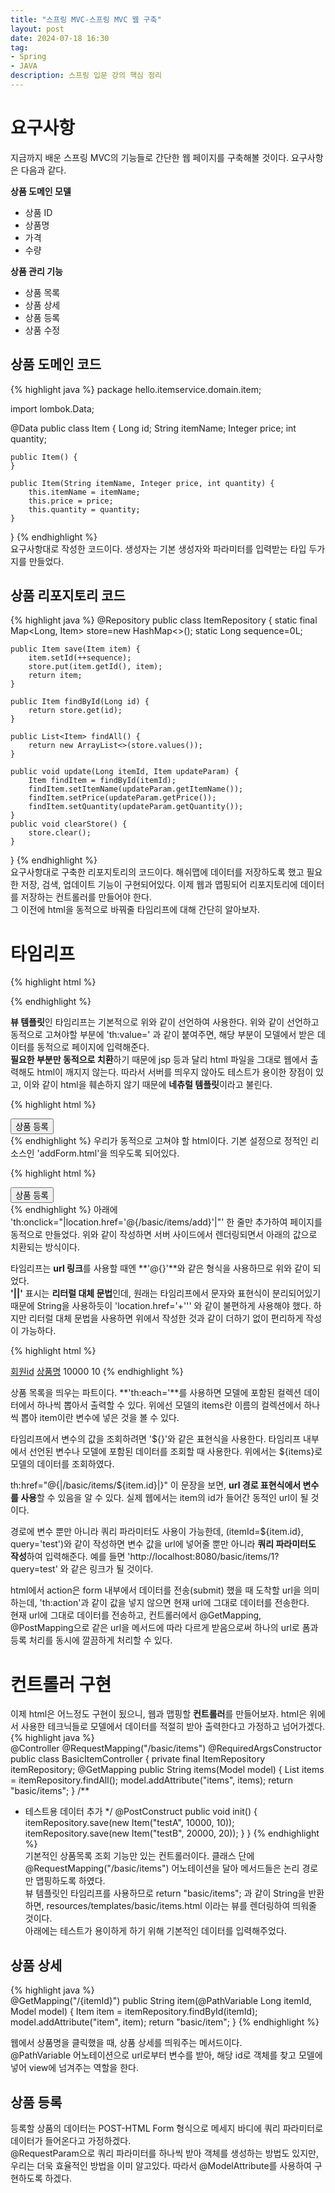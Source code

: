 ```yaml
---
title: "스프링 MVC-스프링 MVC 웹 구축"
layout: post
date: 2024-07-18 16:30
tag:
- Spring
- JAVA
description: 스프링 입문 강의 핵심 정리
---  
```


# 요구사항  
지금까지 배운 스프링 MVC의 기능들로 간단한 웹 페이지를 구축해볼 것이다. 요구사항은 다음과 같다.  

**상품 도메인 모델**
- 상품 ID  
- 상품명  
- 가격  
- 수량    

**상품 관리 기능**
- 상품 목록  
- 상품 상세  
- 상품 등록  
- 상품 수정  

## 상품 도메인 코드  
{% highlight java %}
package hello.itemservice.domain.item;

import lombok.Data;

@Data
public class Item {
    Long id;
    String itemName;
    Integer price;
    int quantity;

    public Item() {
    }

    public Item(String itemName, Integer price, int quantity) {
        this.itemName = itemName;
        this.price = price;
        this.quantity = quantity;
    }
}
{% endhighlight %}  
요구사항대로 작성한 코드이다. 생성자는 기본 생성자와 파라미터를 입력받는 타입 두가지를 만들었다.  


## 상품 리포지토리 코드  
{% highlight java %}
@Repository
public class ItemRepository {
    static final Map<Long, Item> store=new HashMap<>();
    static Long sequence=0L;

    public Item save(Item item) {
        item.setId(++sequence);
        store.put(item.getId(), item);
        return item;
    }

    public Item findById(Long id) {
        return store.get(id);
    }

    public List<Item> findAll() {
        return new ArrayList<>(store.values());
    }

    public void update(Long itemId, Item updateParam) {
        Item findItem = findById(itemId);
        findItem.setItemName(updateParam.getItemName());
        findItem.setPrice(updateParam.getPrice());
        findItem.setQuantity(updateParam.getQuantity());
    }
    public void clearStore() {
        store.clear();
    }
}
{% endhighlight %}  
요구사항대로 구축한 리포지토리의 코드이다. 해쉬맵에 데이터를 저장하도록 했고 필요한 저장, 검색, 업데이트 기능이 구현되어있다. 이제 웹과 맵핑되어 리포지토리에 데이터를 저장하는 컨트롤러를 만들어야 한다.  
그 이전에 html을 동적으로 바꿔줄 타임리프에 대해 간단히 알아보자.  

# 타임리프  
{% highlight html %}  
<html xmlns:th="http://www.thymeleaf.org">
{% endhighlight %}  

**뷰 템플릿**인 타임리프는 기본적으로 위와 같이 선언하여 사용한다. 위와 같이 선언하고 동적으로 고쳐야할 부분에 'th:value=' 과 같이 붙여주면, 해당 부분이 모델에서 받은 데이터를 동적으로 페이지에 입력해준다.  
**필요한 부분만 동적으로 치환**하기 때문에 jsp 등과 달리 html 파일을 그대로 웹에서 출력해도 html이 깨지지 않는다. 따라서 서버를 띄우지 않아도 테스트가 용이한 장점이 있고, 이와 같이 html을 훼손하지 않기 때문에 **네츄럴 템플릿**이라고 불린다.  

{% highlight html %}  
<div class="row">
    <div class="col">
        <button class="btn btn-primary float-end"
            onclick="location.href='addForm.html'"
            type="button">상품 등록</button>
    </div>
</div> 
{% endhighlight %}  
우리가 동적으로 고쳐야 할 html이다. 기본 설정으로 정적인 리소스인 'addForm.html'을 띄우도록 되어있다.  

{% highlight html %}  
<div class="row">
    <div class="col">
        <button class="btn btn-primary float-end"
            onclick="location.href='addForm.html'"
            th:onclick="|location.href='@{/basic/items/add}'|"
            type="button">상품 등록</button>
    </div>
</div> 
{% endhighlight %}  
아래에 'th:onclick="|location.href='@{/basic/items/add}'|"' 한 줄만 추가하여 페이지를 동적으로 만들었다. 위와 같이 작성하면 서버 사이드에서 렌더링되면서 아래의 값으로 치환되는 방식이다.  

타임리프는 **url 링크**를 사용할 때엔 **'@{}'**와 같은 형식을 사용하므로 위와 같이 되었다.  
**'||'** 표시는 **리터럴 대체 문법**인데, 원래는 타임리프에서 문자와 표현식이 분리되어있기 때문에 String을 사용하듯이 'location.href='+'\'' 와 같이 불편하게 사용해야 했다. 하지만 리터럴 대체 문법을 사용하면 위에서 작성한 것과 같이 더하기 없이 편리하게 작성이 가능하다.  

{% highlight html %}  
<tr th:each="item : ${items}">
    <td><a href="item.html" th:href="@{/basic/items/{itemId}(itemId=${item.id})}" th:text="${item.id}">회원id</a></td>
    <td><a href="item.html" th:href="@{|/basic/items/${item.id}|}" th:text="${item.itemName}">상품명</a></td>
    <td th:text="${item.price}">10000</td>
    <td th:text="${item.quantity}">10</td>
</tr>
{% endhighlight %}  

상품 목록을 띄우는 파트이다. **'th:each='**를 사용하면 모델에 포함된 컬렉션 데이터에서 하나씩 뽑아서 출력할 수 있다. 위에선 모델의 items란 이름의 컬렉션에서 하나씩 뽑아 item이란 변수에 넣은 것을 볼 수 있다.  

타임리프에서 변수의 값을 조회하려면 '${}'와 같은 표현식을 사용한다. 타임리프 내부에서 선언된 변수나 모델에 포함된 데이터를 조회할 때 사용한다. 위에서는 ${items}로 모델의 데이터를 조회하였다.  

th:href="@{|/basic/items/${item.id}|}" 이 문장을 보면, **url 경로 표현식에서 변수를 사용**할 수 있음을 알 수 있다. 실제 웹에서는 item의 id가 들어간 동적인 url이 될 것이다.  

경로에 변수 뿐만 아니라 쿼리 파라미터도 사용이 가능한데, (itemId=${item.id}, query='test')와 같이 작성하면 변수 값을 url에 넣어줄 뿐만 아니라 **쿼리 파라미터도 작성**하여 입력해준다. 예를 들면 'http://localhost:8080/basic/items/1?query=test' 와 같은 링크가 될 것이다.  

html에서 action은 form 내부에서 데이터를 전송(submit) 했을 때 도착할 url을 의미하는데, 'th:action'과 같이 값을 넣지 않으면 현재 url에 그대로 데이터를 전송한다.  
현재 url에 그대로 데이터를 전송하고, 컨트롤러에서 @GetMapping, @PostMapping으로 같은 url을 메서드에 따라 다르게 받음으로써 하나의 url로 폼과 등록 처리를 동시에 깔끔하게 처리할 수 있다.  

# 컨트롤러 구현  
이제 html은 어느정도 구현이 됬으니, 웹과 맵핑할 **컨트롤러**를 만들어보자. html은 위에서 사용한 테크닉들로 모델에서 데이터를 적절히 받아 출력한다고 가정하고 넘어가겠다.  
{% highlight java %}  
@Controller
@RequestMapping("/basic/items")
@RequiredArgsConstructor
public class BasicItemController {
    private final ItemRepository itemRepository;
    @GetMapping
    public String items(Model model) {
        List<Item> items = itemRepository.findAll();
        model.addAttribute("items", items);
        return "basic/items";
    }
 /**
 * 테스트용 데이터 추가
 */
    @PostConstruct
    public void init() {
        itemRepository.save(new Item("testA", 10000, 10));
        itemRepository.save(new Item("testB", 20000, 20));
    }
}
{% endhighlight %}  
기본적인 상품목록 조회 기능만 있는 컨트롤러이다. 클래스 단에 @RequestMapping("/basic/items") 어노테이션을 달아 메서드들은 논리 경로만 맵핑하도록 하였다.  
뷰 템플릿인 타임리프를 사용하므로 return "basic/items"; 과 같이 String을 반환하면, resources/templates/basic/items.html 이라는 뷰를 렌더링하여 띄워줄 것이다.  
아래에는 테스트가 용이하게 하기 위해 기본적인 데이터를 입력해주었다.  

## 상품 상세  
{% highlight java %}  
    @GetMapping("/{itemId}")
    public String item(@PathVariable Long itemId, Model model) {
        Item item = itemRepository.findById(itemId);
        model.addAttribute("item", item);
        return "basic/item";
    }
{% endhighlight %}  

웹에서 상품명을 클릭했을 때, 상품 상세를 띄워주는 메서드이다.  
@PathVariable 어노테이션으로 url로부터 변수를 받아, 해당 id로 객체를 찾고 모델에 넣어 view에 넘겨주는 역할을 한다.  

## 상품 등록  
등록할 상품의 데이터는 POST-HTML Form 형식으로 메세지 바디에 쿼리 파라미터로 데이터가 들어온다고 가정하겠다.  
@RequestParam으로 쿼리 파라미터를 하나씩 받아 객체를 생성하는 방법도 있지만, 우리는 더욱 효율적인 방법을 이미 알고있다. 따라서 @ModelAttribute를 사용하여 구현하도록 하겠다.